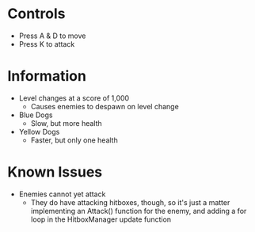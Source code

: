 # Controls
* Press A & D to move
* Press K to attack

# Information
* Level changes at a score of 1,000
    * Causes enemies to despawn on level change
* Blue Dogs
    * Slow, but more health
* Yellow Dogs
    * Faster, but only one health

# Known Issues
* Enemies cannot yet attack
    * They do have attacking hitboxes, though, so it's just a matter implementing an Attack() function for the enemy, and adding a for loop in the HitboxManager update function